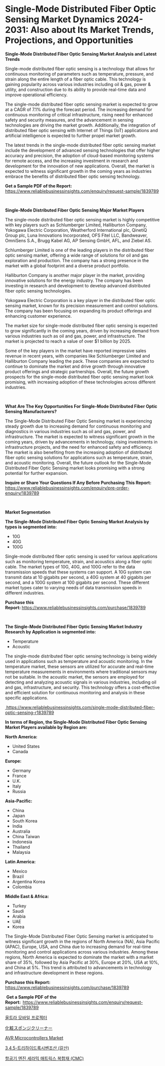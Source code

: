 <p><h1>Single-Mode Distributed Fiber Optic Sensing Market Dynamics 2024-2031: Also about Its Market Trends, Projections, and Opportunities</h1></p><p><strong>Single-Mode Distributed Fiber Optic Sensing Market Analysis and Latest Trends</strong></p>
<p><p>Single-mode distributed fiber optic sensing is a technology that allows for continuous monitoring of parameters such as temperature, pressure, and strain along the entire length of a fiber optic cable. This technology is gaining popularity across various industries including oil & gas, power & utility, and construction due to its ability to provide real-time data and improve operational efficiency.</p><p>The single-mode distributed fiber optic sensing market is expected to grow at a CAGR of 7.1% during the forecast period. The increasing demand for continuous monitoring of critical infrastructure, rising need for enhanced safety and security measures, and the advancement in sensing technologies are driving the market growth. Additionally, the integration of distributed fiber optic sensing with Internet of Things (IoT) applications and artificial intelligence is expected to further propel market growth.</p><p>The latest trends in the single-mode distributed fiber optic sensing market include the development of advanced sensing technologies that offer higher accuracy and precision, the adoption of cloud-based monitoring systems for remote access, and the increasing investment in research and development for the innovation of new applications. Overall, the market is expected to witness significant growth in the coming years as industries embrace the benefits of distributed fiber optic sensing technology.</p></p>
<p><strong>Get a Sample PDF of the Report:&nbsp;</strong> <a href="https://www.reliablebusinessinsights.com/enquiry/request-sample/1839789">https://www.reliablebusinessinsights.com/enquiry/request-sample/1839789</a></p>
<p>&nbsp;</p>
<p><strong>Single-Mode Distributed Fiber Optic Sensing Major Market Players</strong></p>
<p><p>The single-mode distributed fiber optic sensing market is highly competitive with key players such as Schlumberger Limited, Halliburton Company, Yokogawa Electric Corporation, Weatherford International plc, QinetiQ Group plc, Luna Innovations Incorporated, OFS Fitel LLC, Bandweaver, OmniSens S.A., Brugg Kabel AG, AP Sensing GmbH, AFL, and Ziebel AS.</p><p>Schlumberger Limited is one of the leading players in the distributed fiber optic sensing market, offering a wide range of solutions for oil and gas exploration and production. The company has a strong presence in the market with a global footprint and a diverse product portfolio.</p><p>Halliburton Company is another major player in the market, providing innovative solutions for the energy industry. The company has been investing in research and development to develop advanced distributed fiber optic sensing technologies.</p><p>Yokogawa Electric Corporation is a key player in the distributed fiber optic sensing market, known for its precision measurement and control solutions. The company has been focusing on expanding its product offerings and enhancing customer experience.</p><p>The market size for single-mode distributed fiber optic sensing is expected to grow significantly in the coming years, driven by increasing demand from various industries such as oil and gas, power, and infrastructure. The market is projected to reach a value of over $1 billion by 2025.</p><p>Some of the key players in the market have reported impressive sales revenue in recent years, with companies like Schlumberger Limited and Halliburton Company leading the pack. These companies are expected to continue to dominate the market and drive growth through innovative product offerings and strategic partnerships. Overall, the future growth prospects for the single-mode distributed fiber optic sensing market look promising, with increasing adoption of these technologies across different industries.</p></p>
<p>&nbsp;</p>
<p><strong>What Are The Key Opportunities For Single-Mode Distributed Fiber Optic Sensing Manufacturers?</strong></p>
<p><p>The Single-Mode Distributed Fiber Optic Sensing market is experiencing steady growth due to increasing demand for continuous monitoring and diagnostics in various industries such as oil and gas, power, and infrastructure. The market is expected to witness significant growth in the coming years, driven by advancements in technology, rising investments in infrastructure projects, and the need for enhanced safety and efficiency. The market is also benefiting from the increasing adoption of distributed fiber optic sensing solutions for applications such as temperature, strain, and acoustic monitoring. Overall, the future outlook for the Single-Mode Distributed Fiber Optic Sensing market looks promising with a strong potential for further expansion.</p></p>
<p><strong>Inquire or Share Your Questions If Any Before Purchasing This Report:</strong> <a href="https://www.reliablebusinessinsights.com/enquiry/pre-order-enquiry/1839789">https://www.reliablebusinessinsights.com/enquiry/pre-order-enquiry/1839789</a></p>
<p>&nbsp;</p>
<p><strong>Market Segmentation</strong></p>
<p><strong>The Single-Mode Distributed Fiber Optic Sensing Market Analysis by types is segmented into:</strong></p>
<p><ul><li>10G</li><li>40G</li><li>100G</li></ul></p>
<p><p>Single-mode distributed fiber optic sensing is used for various applications such as monitoring temperature, strain, and acoustics along a fiber optic cable. The market types of 10G, 40G, and 100G refer to the data transmission speeds that these systems can support. A 10G system can transmit data at 10 gigabits per second, a 40G system at 40 gigabits per second, and a 100G system at 100 gigabits per second. These different market types cater to varying needs of data transmission speeds in different industries.</p></p>
<p><strong>Purchase this Report:&nbsp;</strong><a href="https://www.reliablebusinessinsights.com/purchase/1839789">https://www.reliablebusinessinsights.com/purchase/1839789</a></p>
<p>&nbsp;</p>
<p><strong>The Single-Mode Distributed Fiber Optic Sensing Market Industry Research by Application is segmented into:</strong></p>
<p><ul><li>Temperature</li><li>Acoustic</li></ul></p>
<p><p>The single-mode distributed fiber optic sensing technology is being widely used in applications such as temperature and acoustic monitoring. In the temperature market, these sensors are utilized for accurate and real-time temperature measurements in environments where traditional sensors may not be suitable. In the acoustic market, the sensors are employed for detecting and analyzing acoustic signals in various industries, including oil and gas, infrastructure, and security. This technology offers a cost-effective and efficient solution for continuous monitoring and analysis in these specific applications.</p></p>
<p><a href="https://www.reliablebusinessinsights.com/single-mode-distributed-fiber-optic-sensing-r1839789">&nbsp;https://www.reliablebusinessinsights.com/single-mode-distributed-fiber-optic-sensing-r1839789</a></p>
<p><strong>In terms of Region, the Single-Mode Distributed Fiber Optic Sensing Market Players available by Region are:</strong></p>
<p>
    <p> <strong> North America: </strong>
        <ul>
            <li>United States</li>
            <li>Canada</li>
        </ul>
        </p> 
    <p> <strong> Europe: </strong>
        <ul>
            <li>Germany</li>
            <li>France</li>
            <li>U.K.</li>
            <li>Italy</li>
            <li>Russia</li>
        </ul>
        </p> 
    <p> <strong> Asia-Pacific: </strong>
        <ul>
            <li>China</li>
            <li>Japan</li>
            <li>South Korea</li>
            <li>India</li>
            <li>Australia</li>
            <li>China Taiwan</li>
            <li>Indonesia</li>
            <li>Thailand</li>
            <li>Malaysia</li>
        </ul>
        </p> 
    <p> <strong> Latin America: </strong>
        <ul>
            <li>Mexico</li>
            <li>Brazil</li>
            <li>Argentina Korea</li>
            <li>Colombia</li>
        </ul>
        </p> 
    <p> <strong> Middle East & Africa: </strong>
        <ul>
            <li>Turkey</li>
            <li>Saudi</li>
            <li>Arabia</li>
            <li>UAE</li>
            <li>Korea</li>
        </ul>
    </p>
    </p>
<p><p>The Single-Mode Distributed Fiber Optic Sensing market is anticipated to witness significant growth in the regions of North America (NA), Asia Pacific (APAC), Europe, USA, and China due to increasing demand for real-time monitoring and control applications across various industries. Among these regions, North America is expected to dominate the market with a market share of 35%, followed by Asia Pacific at 30%, Europe at 20%, USA at 10%, and China at 5%. This trend is attributed to advancements in technology and infrastructure development in these regions.</p></p>
<p><strong>Purchase this Report: </strong><a href="https://www.reliablebusinessinsights.com/purchase/1839789">https://www.reliablebusinessinsights.com/purchase/1839789</a></p>
<p>&nbsp;<strong>Get a Sample PDF of the Report:&nbsp;&nbsp;</strong><a href="https://www.reliablebusinessinsights.com/enquiry/request-sample/1839789">https://www.reliablebusinessinsights.com/enquiry/request-sample/1839789</a></p>
<p><strong></strong></p>
<p><p><a href="https://medium.com/@staceyhilll80/%EA%B8%80%EB%A1%9C%EB%B2%8C-%EC%B4%88%EB%AF%B8%EB%8B%88-%ED%94%84%EB%A1%9C%EC%A0%9D%ED%84%B0-%EC%8B%9C%EC%9E%A5-%EC%A0%9C%ED%92%88-%EC%9C%A0%ED%98%95-%EC%9D%91%EC%9A%A9-%EC%A7%80%EC%97%AD-%EB%B0%8F-%EA%B8%B0%EC%97%85%EB%B3%84%EB%A1%9C-%EC%82%B0%EC%97%85-%EC%84%B8%EA%B7%B8%EB%A8%BC%ED%8A%B8-%EC%A0%84%EB%A7%9D-%EC%8B%9C%EC%9E%A5-%ED%8F%89%EA%B0%80-%EA%B2%BD%EC%9F%81-%EC%8B%9C%EB%82%98%EB%A6%AC%EC%98%A4-%ED%8A%B8%EB%A0%8C%EB%93%9C-%EB%B0%8F-%EC%98%88%EC%B8%A1-2024-2031-ce6882a428f5">울트라 모바일 프로젝터</a></p><p><a href="https://medium.com/@elmoray21/%E3%83%A1%E3%82%A4%E3%82%AF%E3%82%B9%E3%83%9D%E3%83%B3%E3%82%B8%E3%82%AF%E3%83%AA%E3%83%BC%E3%83%8A%E3%83%BC%E3%81%AE%E5%B8%82%E5%A0%B4%E8%AA%BF%E6%9F%BB-%E6%A5%AD%E7%95%8C%E3%81%AE%E9%80%B2%E5%8C%96-2031%E5%B9%B4%E3%81%BE%E3%81%A7%E3%81%AE%E4%BA%88%E6%B8%AC-1e6d2676ce3e">化粧スポンジクリーナー</a></p><p><a href="https://github.com/jsmusil/Market-Research-Report-List-4/blob/main/avr-microcontrollers-market.md">AVR Microcontrollers Market</a></p><p><a href="https://github.com/lkwggful07722/Market-Research-Report-List-2/blob/main/6753811157960.md">3,4,5-트리하이드록시벤조산 (갈산)</a></p><p><a href="https://github.com/ZacharyScthmitt4465/Market-Research-Report-List-2/blob/main/7734594157961.md">항공기 엔진 세라믹 매트릭스 복합재 (CMC)</a></p></p>
